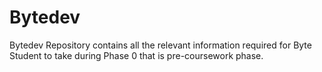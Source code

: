 # Bytedev
Bytedev Repository contains all the relevant information required for Byte Student to take during Phase 0 that is pre-coursework phase. 
